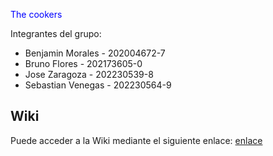 <span style="color:blue">The cookers</span>

Integrantes del grupo:
* Benjamin Morales - 202004672-7
* Bruno Flores - 202173605-0
* Jose Zaragoza - 202230539-8
* Sebastian Venegas - 202230564-9
## Wiki
Puede acceder a la Wiki mediante el siguiente enlace: [enlace](https://github.com/mvpdade/GRP-THE-COOKERS-2024-PROYINF/wiki)
